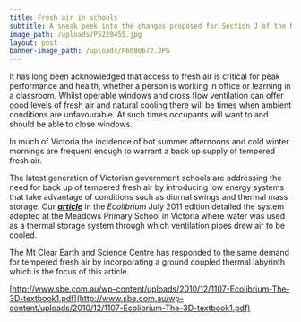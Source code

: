 ```yaml
---
title: Fresh air in schools
subtitle: A sneak peek into the changes proposed for Section J of the NCC 2019
image_path: /uploads/P5220455.jpg
layout: post
banner-image_path: /uploads/P6080672.JPG
---
```



It has long been acknowledged that access to fresh air is critical for peak performance and health, whether a person is working in office or learning in a classroom. Whilst operable windows and cross flow ventilation can offer good levels of fresh air and natural cooling there will be times when ambient conditions are unfavourable. At such times occupants will want to and should be able to close windows.

In much of Victoria the incidence of hot summer afternoons and cold winter mornings are frequent enough to warrant a back up supply of tempered fresh air.

The latest generation of Victorian government schools are addressing the need for back up of tempered fresh air by introducing low energy systems that take advantage of conditions such as diurnal swings and thermal mass storage. Our ***[article](http://www.sbe.com.au/wp-content/uploads/2010/12/1107-Ecolibrium-The-3D-textbook1.pdf)*** in the *Ecolibrium* July 2011 edition detailed the system adopted at the Meadows Primary School in Victoria where water was used as a thermal storage system through which ventilation pipes drew air to be cooled.

The Mt Clear Earth and Science Centre has responded to the same demand for tempered fresh air by incorporating a ground coupled thermal labyrinth which is the focus of this article.

[http://www.sbe.com.au/wp-content/uploads/2010/12/1107-Ecolibrium-The-3D-textbook1.pdf](http://www.sbe.com.au/wp-content/uploads/2010/12/1107-Ecolibrium-The-3D-textbook1.pdf)